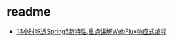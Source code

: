 # readme

* [14小时吃透Spring5新特性,重点讲解WebFlux响应式编程](14小时吃透Spring5新特性,重点讲解WebFlux响应式编程.md)





































